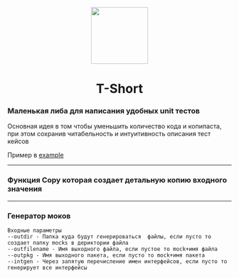 <p align="center">
<img style="vertical-align:right" width="128" height="128"  alt="" src="https://s469vla.storage.yandex.net/rdisk/437d69e71b0b8d00269f3c2fe8098e332caad68c1ac6aea245a68a43537756be/66b40312/eZLdwrKxPcuKfu4_b1Tf1cy1pzAql_jud-4O0NRYyhrvFL1qVm38d9mMOh9HL5ZdMxUXLZaiDSxdu-iLmt317w==?uid=1523954673&filename=test.min.png&disposition=inline&hash=&limit=0&content_type=image%2Fpng&owner_uid=1523954673&fsize=102858&hid=16b24dca1f1e72448503ac0e5eb77574&media_type=image&tknv=v2&etag=2fe269af80b352af4b2bea8cb9f022af&ts=61f2043d96880&s=2226420a59ce45ae31e37f23a690dfdb92ebeec58b82e120c24db36efbd0003a&pb=U2FsdGVkX18GEI_nY2MxGE6Z219twwXDT-l17-PAmr2HiwnvqCe5ylXXs8-uni7L0qw_ii7wcHtd7VXnHbHymufFCqPj3KmbDJO9JE6DRYk">
</p>

<h1 align="center">T-Short</h1>

### Маленькая либа для написания удобных unit тестов

Основная идея в том чтобы уменьшить количество кода и копипаста, при этом сохранив читабельность и интуитивность описания тест кейсов

Пример в [example](./example)

---

### Функция Copy которая создает детальную копию входного значения

---

### Генератор моков

    Входные параметры
    --outdir - Папка куда будут генерироваться  файлы, если пусто то создает папку mocks в дериктории файла
    --outfilename - Имя выходного файла, если пустое то mock+имя файла
    --outpkg - Имя выходного пакета, если пусто то mock+имя пакета
    --intgen - Через запятую перечисление имен интерфейсов, если пусто то генерирует все интерфейсы
